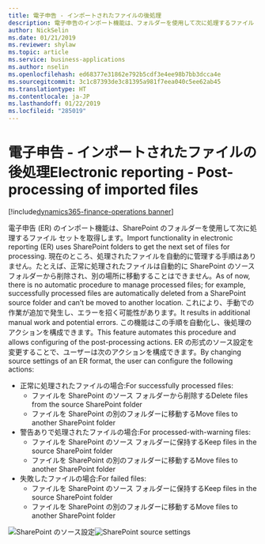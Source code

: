 ```yaml
---
title: 電子申告 - インポートされたファイルの後処理
description: 電子申告のインポート機能は、フォルダーを使用して次に処理するファイル セットを取得します。
author: NickSelin
ms.date: 01/21/2019
ms.reviewer: shylaw
ms.topic: article
ms.service: business-applications
ms.author: nselin
ms.openlocfilehash: ed68377e31862e792b5cdf3e4ee98b7bb3dcca4e
ms.sourcegitcommit: 3c1c87393de3c81395a981f7eea040c5ee62ab45
ms.translationtype: HT
ms.contentlocale: ja-JP
ms.lasthandoff: 01/22/2019
ms.locfileid: "285019"
---
```

#  <a name="electronic-reporting---post-processing-of-imported-files"></a><span data-ttu-id="949ed-103">電子申告 - インポートされたファイルの後処理</span><span class="sxs-lookup"><span data-stu-id="949ed-103">Electronic reporting - Post-processing of imported files</span></span>
[!include[dynamics365-finance-operations banner](../includes/dynamics365-finance-operations.md)]


<span data-ttu-id="949ed-104">電子申告 (ER) のインポート機能は、SharePoint のフォルダーを使用して次に処理するファイル セットを取得します。</span><span class="sxs-lookup"><span data-stu-id="949ed-104">Import functionality in electronic reporting (ER) uses SharePoint folders to get the next set of files for processing.</span></span> <span data-ttu-id="949ed-105">現在のところ、処理されたファイルを自動的に管理する手順はありません。たとえば、正常に処理されたファイルは自動的に SharePoint のソース フォルダーから削除され、別の場所に移動することはできません。</span><span class="sxs-lookup"><span data-stu-id="949ed-105">As of now, there is no automatic procedure to manage processed files; for example, successfully processed files are automatically deleted from a SharePoint source folder and can’t be moved to another location.</span></span> <span data-ttu-id="949ed-106">これにより、手動での作業が追加で発生し、エラーを招く可能性があります。</span><span class="sxs-lookup"><span data-stu-id="949ed-106">It results in additional manual work and potential errors.</span></span> <span data-ttu-id="949ed-107">この機能はこの手順を自動化し、後処理のアクションを構成できます。</span><span class="sxs-lookup"><span data-stu-id="949ed-107">This feature automates this procedure and allows configuring of the post-processing actions.</span></span> <span data-ttu-id="949ed-108">ER の形式のソース設定を変更することで、ユーザーは次のアクションを構成できます。</span><span class="sxs-lookup"><span data-stu-id="949ed-108">By changing source settings of an ER format, the user can configure the following actions:</span></span>

- <span data-ttu-id="949ed-109">正常に処理されたファイルの場合:</span><span class="sxs-lookup"><span data-stu-id="949ed-109">For successfully processed files:</span></span>
  - <span data-ttu-id="949ed-110">ファイルを SharePoint のソース フォルダーから削除する</span><span class="sxs-lookup"><span data-stu-id="949ed-110">Delete files from the source SharePoint folder</span></span>
  - <span data-ttu-id="949ed-111">ファイルを SharePoint の別のフォルダーに移動する</span><span class="sxs-lookup"><span data-stu-id="949ed-111">Move files to another SharePoint folder</span></span>
- <span data-ttu-id="949ed-112">警告ありで処理されたファイルの場合:</span><span class="sxs-lookup"><span data-stu-id="949ed-112">For processed-with-warning files:</span></span>
  - <span data-ttu-id="949ed-113">ファイルを SharePoint のソース フォルダーに保持する</span><span class="sxs-lookup"><span data-stu-id="949ed-113">Keep files in the source SharePoint folder</span></span>
  - <span data-ttu-id="949ed-114">ファイルを SharePoint の別のフォルダーに移動する</span><span class="sxs-lookup"><span data-stu-id="949ed-114">Move files to another SharePoint folder</span></span>
- <span data-ttu-id="949ed-115">失敗したファイルの場合:</span><span class="sxs-lookup"><span data-stu-id="949ed-115">For failed files:</span></span>
  - <span data-ttu-id="949ed-116">ファイルを SharePoint のソース フォルダーに保持する</span><span class="sxs-lookup"><span data-stu-id="949ed-116">Keep files in the source SharePoint folder</span></span>
  - <span data-ttu-id="949ed-117">ファイルを SharePoint の別のフォルダーに移動する</span><span class="sxs-lookup"><span data-stu-id="949ed-117">Move files to another SharePoint folder</span></span>

<span data-ttu-id="949ed-118">![SharePoint のソース設定](media/ER-post-process.png "SharePoint のソース設定")</span><span class="sxs-lookup"><span data-stu-id="949ed-118">![SharePoint source settings](media/ER-post-process.png "SharePoint source settings")</span></span>  
